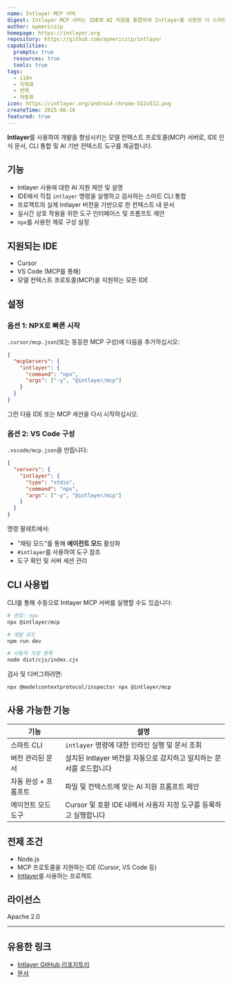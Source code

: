 ```yaml
---
name: Intlayer MCP 서버
digest: Intlayer MCP 서버는 IDE에 AI 지원을 통합하여 Intlayer를 사용한 더 스마트하고 컨텍스트를 인식하는 개발 경험을 제공합니다. 명령줄 액세스, 프로젝트 내 문서 및 직관적인 AI 도움말을 제공합니다.
author: aymericzip
homepage: https://intlayer.org
repository: https://github.com/aymericzip/intlayer
capabilities:
  prompts: true
  resources: true
  tools: true
tags:
  - i18n
  - 지역화
  - 번역
  - 자동화
icon: https://intlayer.org/android-chrome-512x512.png
createTime: 2025-06-10
featured: true
---
```


**Intlayer**를 사용하여 개발을 향상시키는 모델 컨텍스트 프로토콜(MCP) 서버로, IDE 인식 문서, CLI 통합 및 AI 기반 컨텍스트 도구를 제공합니다.

## 기능

- Intlayer 사용에 대한 AI 지원 제안 및 설명
- IDE에서 직접 `intlayer` 명령을 실행하고 검사하는 스마트 CLI 통합
- 프로젝트의 실제 Intlayer 버전을 기반으로 한 컨텍스트 내 문서
- 실시간 상호 작용을 위한 도구 인터페이스 및 프롬프트 제안
- `npx`를 사용한 제로 구성 설정

## 지원되는 IDE

- Cursor
- VS Code (MCP를 통해)
- 모델 컨텍스트 프로토콜(MCP)을 지원하는 모든 IDE

## 설정

### 옵션 1: NPX로 빠른 시작

`.cursor/mcp.json`(또는 동등한 MCP 구성)에 다음을 추가하십시오:

```json
{
  "mcpServers": {
    "intlayer": {
      "command": "npx",
      "args": ["-y", "@intlayer/mcp"]
    }
  }
}
```

그런 다음 IDE 또는 MCP 세션을 다시 시작하십시오.

### 옵션 2: VS Code 구성

`.vscode/mcp.json`을 만듭니다:

```json
{
  "servers": {
    "intlayer": {
      "type": "stdio",
      "command": "npx",
      "args": ["-y", "@intlayer/mcp"]
    }
  }
}
```

명령 팔레트에서:

- "채팅 모드"를 통해 **에이전트 모드** 활성화
- `#intlayer`를 사용하여 도구 참조
- 도구 확인 및 서버 세션 관리

## CLI 사용법

CLI를 통해 수동으로 Intlayer MCP 서버를 실행할 수도 있습니다:

```bash
# 권장: npx
npx @intlayer/mcp

# 개발 모드
npm run dev

# 사용자 지정 항목
node dist/cjs/index.cjs
```

검사 및 디버그하려면:

```bash
npx @modelcontextprotocol/inspector npx @intlayer/mcp
```

## 사용 가능한 기능

| 기능                 | 설명                                                                |
| -------------------- | ------------------------------------------------------------------- |
| 스마트 CLI           | `intlayer` 명령에 대한 인라인 실행 및 문서 조회                     |
| 버전 관리된 문서     | 설치된 Intlayer 버전을 자동으로 감지하고 일치하는 문서를 로드합니다 |
| 자동 완성 + 프롬프트 | 파일 및 컨텍스트에 맞는 AI 지원 프롬프트 제안                       |
| 에이전트 모드 도구   | Cursor 및 호환 IDE 내에서 사용자 지정 도구를 등록하고 실행합니다    |

## 전제 조건

- Node.js
- MCP 프로토콜을 지원하는 IDE (Cursor, VS Code 등)
- [Intlayer](https://github.com/aymericzip/intlayer)를 사용하는 프로젝트

## 라이선스

Apache 2.0

---

## 유용한 링크

- [Intlayer GitHub 리포지토리](https://github.com/aymericzip/intlayer)
- [문서](https://intlayer.org/doc/mcp-server)
